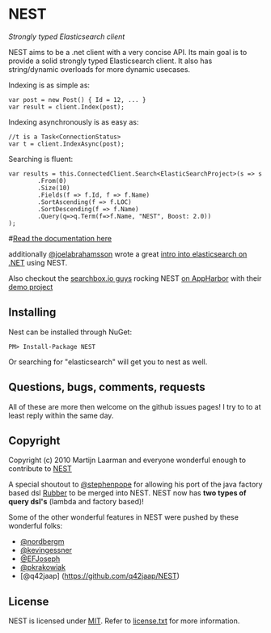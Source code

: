 # NEST

*Strongly typed Elasticsearch client*

NEST aims to be a .net client with a very concise API. Its main goal is to provide a solid strongly typed Elasticsearch client. It also has string/dynamic overloads for more dynamic usecases. 

Indexing is as simple as:

	var post = new Post() { Id = 12, ... }
	var result = client.Index(post);

Indexing asynchronously is as easy as:

	//t is a Task<ConnectionStatus>
	var t = client.IndexAsync(post);

Searching is fluent:

	var results = this.ConnectedClient.Search<ElasticSearchProject>(s => s
			.From(0)
			.Size(10)
			.Fields(f => f.Id, f => f.Name)
			.SortAscending(f => f.LOC)
			.SortDescending(f => f.Name)
			.Query(q=>q.Term(f=>f.Name, "NEST", Boost: 2.0))
	);

#[Read the documentation here](http://mpdreamz.github.com/NEST)

additionally [@joelabrahamsson](http://twitter.com/joelabrahamsson) wrote a great [intro into elasticsearch on .NET](http://joelabrahamsson.com/entry/extending-aspnet-mvc-music-store-with-elasticsearch)
using NEST. 

Also checkout the [searchbox.io guys](https://searchbox.io/) rocking NEST [on AppHarbor](http://blog.appharbor.com/2012/06/19/searchbox-elasticsearch-is-now-an-add-on) 
with their [demo project](https://github.com/searchbox-io/.net-sample)

## Installing 

Nest can be installed through NuGet:

	PM> Install-Package NEST

Or searching for "elasticsearch"  will get you to nest as well. 

## Questions, bugs, comments, requests

All of these are more then welcome on the github issues pages! I try to to at least reply within the same day.

## Copyright

Copyright (c) 2010 Martijn Laarman and everyone wonderful enough to contribute to [NEST](https://github.com/Mpdreamz/NEST)

A special shoutout to [@stephenpope](http://github.com/stephenpope) for allowing his port 
of the java factory based dsl [Rubber](http://github.com/stephenpope/Rubber) to be merged into NEST. 
NEST now has **two types of query dsl's** (lambda and factory based)!

Some of the other wonderful features in NEST were pushed by these wonderful folks:

* [@nordbergm](https://github.com/nordbergm/NEST)
* [@kevingessner](https://github.com/kevingessner/NEST)
* [@EFJoseph](https://github.com/EFJoseph/NEST)
* [@pkrakowiak](https://github.com/pkrakowiak/NEST) 
* [@q42jaap] (https://github.com/q42jaap/NEST)

## License

NEST is licensed under [MIT](http://www.opensource.org/licenses/mit-license.php "Read more about the MIT license form"). Refer to [license.txt](https://github.com/Mpdreamz/NEST/blob/master/src/license.txt) for more information.

